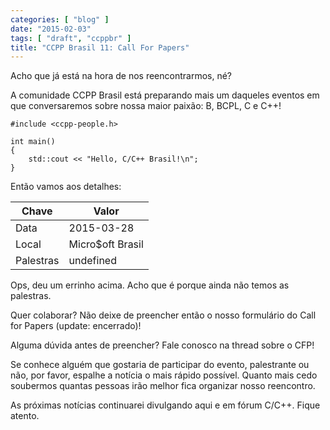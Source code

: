 ```yaml
---
categories: [ "blog" ]
date: "2015-02-03"
tags: [ "draft", "ccppbr" ]
title: "CCPP Brasil 11: Call For Papers"
---
```

Acho que já está na hora de nos reencontrarmos, né?

A comunidade CCPP Brasil está preparando mais um daqueles eventos em
que conversaremos sobre nossa maior paixão: B, BCPL, C e C++!

    #include <ccpp-people.h>
    
    int main()
    {
        std::cout << "Hello, C/C++ Brasil!\n";
    }

Então vamos aos detalhes:

| Chave     | Valor            |
|-----------|------------------|
| Data      | 2015-03-28       |
| Local     | Micro$oft Brasil |
| Palestras | undefined        |

Ops, deu um errinho acima. Acho que é porque ainda não temos as
palestras.

Quer colaborar? Não deixe de preencher então o nosso formulário do
Call for Papers (update: encerrado)!

Alguma dúvida antes de preencher? Fale conosco na thread sobre o CFP!

Se conhece alguém que gostaria de participar do evento, palestrante ou
não, por favor, espalhe a notícia o mais rápido possível. Quanto
mais cedo soubermos quantas pessoas irão melhor fica organizar nosso
reencontro.

As próximas notícias continuarei divulgando aqui e em fórum
C/C++. Fique atento.
